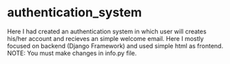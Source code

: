 # authentication_system

Here I had created an authentication system in which user will creates his/her account and recieves an simple welcome email.
Here I mostly focused on backend (Django Framework) and used simple html as frontend.
NOTE: You must make changes in info.py file.
